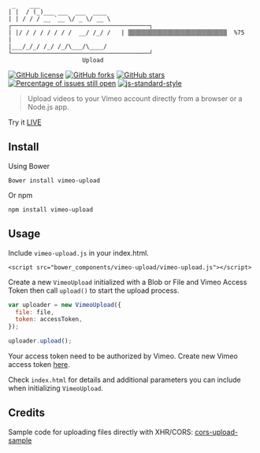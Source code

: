```
 _    ___                    
| |  / (_)___ ___  ___  ____                                       
| | / / / __ `__ \/ _ \/ __ \   ┌───────────────────────────────────────┐
| |/ / / / / / / /  __/ /_/ /   | ▒▒▒▒▒▒▒▒▒▒▒▒▒▒▒▒▒▒▒▒▒▒▒▒▒▒▒▒  %75     |
|___/_/_/ /_/ /_/\___/\____/    └───────────────────────────────────────┘
                     Upload                   

```
[![GitHub license](https://img.shields.io/badge/license-MIT-blue.svg)](https://raw.githubusercontent.com/websemantics/vimeo-upload/master/LICENSE) [![GitHub forks](https://img.shields.io/github/forks/websemantics/vimeo-upload.svg)](https://github.com/websemantics/vimeo-upload/network) [![GitHub stars](https://img.shields.io/github/stars/websemantics/vimeo-upload.svg)](https://github.com/websemantics/vimeo-upload/stargazers)
[![Percentage of issues still open](http://isitmaintained.com/badge/open/websemantics/vimeo-upload.svg)](http://isitmaintained.com/project/websemantics/vimeo-upload "Percentage of issues still open") [![js-standard-style](https://img.shields.io/badge/code%20style-standard-brightgreen.svg)](http://standardjs.com/)

> Upload videos to your Vimeo account directly from a browser or a Node.js app.

Try it [LIVE](http://websemantics.github.io/vimeo-upload/)


## Install

Using Bower
```
Bower install vimeo-upload
```

Or npm

```
npm install vimeo-upload
```

## Usage

Include `vimeo-upload.js` in your index.html.

```
<script src="bower_components/vimeo-upload/vimeo-upload.js"></script>
```

Create a new `VimeoUpload` initialized with a Blob or File and Vimeo Access Token then call `upload()` to start the upload process.

```javascript
var uploader = new VimeoUpload({
  file: file,
  token: accessToken,
});

uploader.upload();
```

Your access token need to be authorized by Vimeo. Create new Vimeo access token [here](https://developer.vimeo.com/apps).

Check `index.html` for details and additional parameters you can include when initializing `VimeoUpload`.

## Credits

Sample code for uploading files directly with XHR/CORS: [cors-upload-sample](https://github.com/googledrive/cors-upload-sample)
